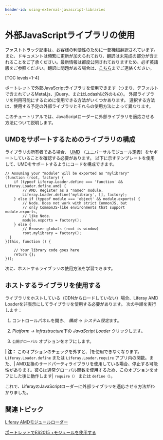 ```yaml
---
header-id: using-external-javascript-libraries
---
```


# 外部JavaScriptライブラリの使用

<p class="alert alert-info"><span class="wysiwyg-color-blue120">ファストトラック記事は、お客様の利便性のために一部機械翻訳されています。また、ドキュメントは頻繁に更新が加えられており、翻訳は未完成の部分が含まれることをご了承ください。最新情報は都度公開されておりますため、必ず英語版をご参照ください。翻訳に問題がある場合は、<a href="mailto:support-content-jp@liferay.com">こちら</a>までご連絡ください。</span></p>

[TOC levels=1-4]

ポートレットで外部JavaScriptライブラリを使用できます（つまり、デフォルトで含まれているMetal.js、jQuery、またはLodash以外のもの）。 外部ライブラリを利用可能にするために使用できる方法がいくつかあります。 選択する方法は、使用する予定の外部ライブラリとそれらの使用方法によって異なります。

このチュートリアルでは、JavaScriptローダーに外部ライブラリを適応させる方法について説明します。

## UMDをサポートするためのライブラリの構成

ライブラリの所有者である場合、 [UMD](https://github.com/umdjs/umd) （ユニバーサルモジュール定義）をサポートしていることを確認する必要があります。 以下に示すテンプレートを使用して、UMDをサポートするようにコードを構成できます。

    // Assuming your "module" will be exported as "mylibrary"
    (function (root, factory) {
        if (typeof Liferay.Loader.define === 'function' && Liferay.Loader.define.amd) {
            // AMD. Register as a "named" module.
            Liferay.Loader.define('mylibrary', [], factory);
        } else if (typeof module === 'object' && module.exports) {
            // Node. Does not work with strict CommonJS, but
            // only CommonJS-like environments that support module.exports,
            // like Node.
            module.exports = factory();
        } else {
            // Browser globals (root is window)
            root.mylibrary = factory();
      }
    }(this, function () {
    
        // Your library code goes here
        return {};
    }));

次に、ホストするライブラリの使用方法を学習できます。

## ホストするライブラリを使用する

ライブラリをホストしている（CDNからロードしていない）場合、Liferay AMD Loaderを非表示にしてライブラリを使用する必要があります。 次の手順を実行します：

1.  コントロールパネルを開き、 *構成* → *システム設定*ます。

2.  *Platform* → *Infrastructure*下の *JavaScript Loader* クリックします。

3.  `公開グローバル` オプションをオフにします。

| **注：** このオプションのチェックを外すと、|を使用できなくなります。 `Liferay.Loader.define` または `Liferay.Loader.require` アプリ内の関数。また、| AMD互換のサードパーティライブラリを使用している場合、停止する可能性があります。彼らは通常グローバル関数を使用するため、このオプションをオフにした後に動作します| `require（）` または `define（）`。

これで、LiferayのJavaScriptローダーに外部ライブラリを適応させる方法がわかりました。

## 関連トピック

[Liferay AMDモジュールローダー](/docs/7-1/tutorials/-/knowledge_base/t/loading-amd-modules-in-liferay)

[ポートレットでES2015 +モジュールを使用する](/docs/7-1/tutorials/-/knowledge_base/t/preparing-your-javascript-files-for-esplus)
